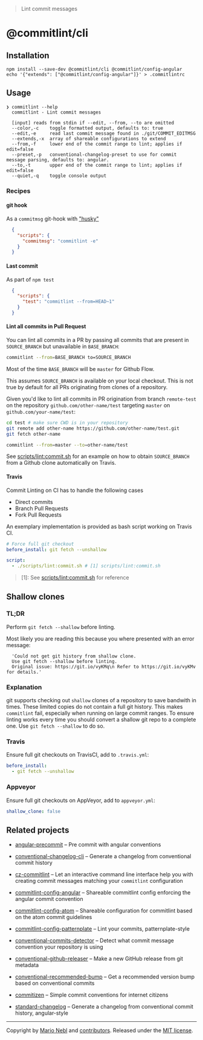 > Lint commit messages

# @commitlint/cli

## Installation

```shell
npm install --save-dev @commitlint/cli @commitlint/config-angular
echo '{"extends": ["@commitlint/config-angular"]}' > .commitlintrc
```

## Usage

```shell
❯ commitlint --help
  commitlint - Lint commit messages

  [input] reads from stdin if --edit, --from, --to are omitted
  --color,-c    toggle formatted output, defaults to: true
  --edit,-e     read last commit message found in ./git/COMMIT_EDITMSG
  --extends,-x  array of shareable configurations to extend
  --from,-f     lower end of the commit range to lint; applies if edit=false
  --preset,-p   conventional-changelog-preset to use for commit message parsing, defaults to: angular.
  --to,-t       upper end of the commit range to lint; applies if edit=false
  --quiet,-q    toggle console output

```

### Recipes

#### git hook
As a `commitmsg` git-hook with ["husky"](https://git.io/JDwyQg)

```json
  {
    "scripts": {
      "commitmsg": "commitlint -e"
    }
  }
```

#### Last commit
As part of `npm test`

```json
  {
    "scripts": {
      "test": "commitlint --from=HEAD~1"
    }
  }
```

#### Lint all commits in Pull Request

You can lint all commits in a PR by passing all commits that
are present in `SOURCE_BRANCH` but unavailable in `BASE_BRANCH`:

```sh
commitlint --from=BASE_BRANCH to=SOURCE_BRANCH
```

Most of the time `BASE_BRANCH` will be `master` for Github Flow.

This assumes `SOURCE_BRANCH` is available on your local checkout.
This is not true by default for all PRs originating from clones of a repository.

Given you'd like to lint all commits in PR origination from branch `remote-test` on the
repository `github.com/other-name/test` targeting `master` on `github.com/your-name/test`:

```sh
cd test # make sure CWD is in your repository
git remote add other-name https://github.com/other-name/test.git
git fetch other-name

commitlint --from=master --to=other-name/test
```

See [scripts/lint:commit.sh](./scripts/lint:commit.sh#6) for an example on how to obtain `SOURCE_BRANCH` from a Github clone automatically on Travis.

#### Travis

Commit Linting on CI has to handle the following cases

* Direct commits
* Branch Pull Requests
* Fork Pull Requests

An exemplary implementation is provided as bash script working on Travis CI.

```yml
# Force full git checkout
before_install: git fetch --unshallow

script:
  - ./scripts/lint:commit.sh # [1] scripts/lint:commit.sh
```

> \[1\]: See [scripts/lint:commit.sh](./scripts/lint:commit.sh) for reference

## Shallow clones

### TL;DR

Perform `git fetch --shallow` before linting.

Most likely you are reading this because you where presented with an error message:

```
  'Could not get git history from shallow clone.
  Use git fetch --shallow before linting.
  Original issue: https://git.io/vyKMq\n Refer to https://git.io/vyKMv for details.'
```

### Explanation

git supports checking out `shallow` clones of a repository to save bandwith in times.
These limited copies do not contain a full git history. This makes `commitlint`
fail, especially when running on large commit ranges.
To ensure linting works every time you should convert a shallow git repo to a complete one.
Use `git fetch --shallow` to do so.

### Travis

Ensure full git checkouts on TravisCI, add to `.travis.yml`:

```yml
before_install:
  - git fetch --unshallow
```

### Appveyor

Ensure full git checkouts on AppVeyor, add to `appveyor.yml`:

```yml
shallow_clone: false
```

## Related projects

*   [angular-precommit](https://git.io/vwTDd)
– Pre commit with angular conventions

*   [conventional-changelog-cli](https://git.io/vwTDA)
– Generate a changelog from conventional commit history

*   [cz-commitlint](https://git.io/vwTyf)
– Let an interactive command line interface help you with creating commit
messages matching your `commitlint` configuration

*   [commitlint-config-angular](https://git.io/vwTy4)
– Shareable commitlint config enforcing the angular
commit convention

*   [commitlint-config-atom](https://git.io/vwTy9)
– Shareable configuration for commitlint based on the
atom commit guidelines

*   [commitlint-config-patternplate](https://git.io/vwTyz)
– Lint your commits, patternplate-style

*   [conventional-commits-detector](https://git.io/vwTyk)
– Detect what commit message convention your repository is using

*   [conventional-github-releaser](https://git.io/vwTyI)
– Make a new GitHub release from git metadata

*   [conventional-recommended-bump](https://git.io/vwTyL)
– Get a recommended version bump based on conventional commits

*   [commitizen](https://git.io/vwTym)
– Simple commit conventions for internet citizens

*   [standard-changelog](https://git.io/vwTyO)
– Generate a changelog from conventional commit history, angular-style

---

Copyright by [Mario Nebl](https://github.com/marionebl)
and [contributors](./graphs/contributors).
Released under the [MIT license]('./license.md').


[0]: https://img.shields.io/badge/stability-experimental-orange.svg?style=flat-square
[1]: https://nodejs.org/api/documentation.html#documentation_stability_index
[2]: https://img.shields.io/travis/marionebl/commitlint/master.svg?style=flat-square
[3]: https://travis-ci.org/marionebl/commitlint
[4]: https://img.shields.io/appveyor/ci/marionebl/commitlint/master.svg?style=flat-square
[5]: https://ci.appveyor.com/project/marionebl/commitlint
[6]: https://img.shields.io/npm/v/commitlint.svg?style=flat-square
[7]: https://npmjs.org/package/commitlint
